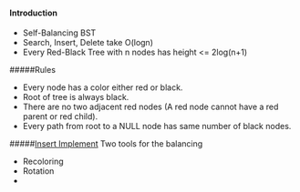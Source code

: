 #### Introduction
* Self-Balancing BST 
* Search, Insert, Delete take O(logn)
* Every Red-Black Tree with n nodes has height <= 2log(n+1)

#####Rules 
* Every node has a color either red or black.
* Root of tree is always black.
* There are no two adjacent red nodes (A red node cannot have a red parent or red child).
* Every path from root to a NULL node has same number of black nodes.

#####[Insert Implement](http://www.geeksforgeeks.org/red-black-tree-set-2-insert/)
Two tools for the balancing
* Recoloring
* Rotation
* 
